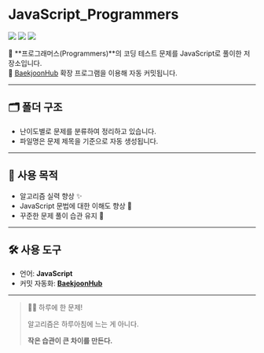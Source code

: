 # JavaScript_Programmers

<img src="https://img.shields.io/badge/Language-JavaScript-F7DF1E?style=flat-square&logo=javascript&logoColor=black"/>
<img src="https://img.shields.io/badge/Platform-Programmers-1E90FF?style=flat-square"/>
<img src="https://img.shields.io/badge/AutoCommit-BaekjoonHub-green?style=flat-square"/>

<br/>

📌 **프로그래머스(Programmers)**의 코딩 테스트 문제를 JavaScript로 풀이한 저장소입니다.  
🔧 [BaekjoonHub](https://github.com/BaekjoonHub/BaekjoonHub) 확장 프로그램을 이용해 자동 커밋됩니다.

---

## 🗂️ 폴더 구조

- 난이도별로 문제를 분류하여 정리하고 있습니다.
- 파일명은 문제 제목을 기준으로 자동 생성됩니다.

---

## 🧠 사용 목적

- 알고리즘 실력 향상 ✨  
- JavaScript 문법에 대한 이해도 향상 🧩  
- 꾸준한 문제 풀이 습관 유지 💪

---

## 🛠 사용 도구

- 언어: **JavaScript**
- 커밋 자동화: **[BaekjoonHub](https://github.com/BaekjoonHub/BaekjoonHub)**

---

> 🧗‍♂️ 하루에 한 문제!
>  
> 알고리즘은 하루아침에 느는 게 아니다.
>  
> **작은 습관이 큰 차이를 만든다.**

